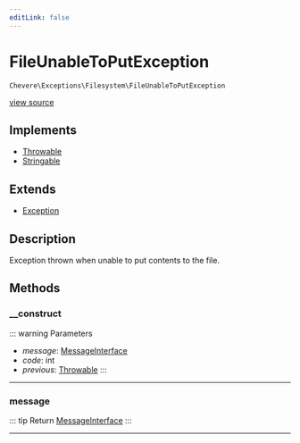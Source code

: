 ```yaml
---
editLink: false
---
```


# FileUnableToPutException

`Chevere\Exceptions\Filesystem\FileUnableToPutException`

[view source](https://github.com/chevere/chevere/blob/master/src/Chevere/Exceptions/Filesystem/FileUnableToPutException.php)

## Implements

- [Throwable](https://www.php.net/manual/class.throwable)
- [Stringable](https://www.php.net/manual/class.stringable)

## Extends

- [Exception](../Core/Exception.md)

## Description

Exception thrown when unable to put contents to the file.

## Methods

### __construct

::: warning Parameters
- *message*: [MessageInterface](../../Interfaces/Message/MessageInterface.md)
- *code*: int
- *previous*: [Throwable](https://www.php.net/manual/class.throwable)
:::

---

### message

::: tip Return
[MessageInterface](../../Interfaces/Message/MessageInterface.md)
:::

---
